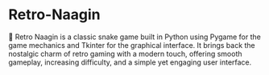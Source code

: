 # Retro-Naagin
🐍 Retro Naagin is a classic snake game built in Python using Pygame for the game mechanics and Tkinter for the graphical interface. It brings back the nostalgic charm of retro gaming with a modern touch, offering smooth gameplay, increasing difficulty, and a simple yet engaging user interface.
